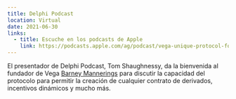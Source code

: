 ```yaml
---
title: Delphi Podcast
location: Virtual
date: 2021-06-30
links:
  - title: Escuche en los podcasts de Apple
    link: https://podcasts.apple.com/ag/podcast/vega-unique-protocol-for-creating-trading-derivatives/id1438148082?i=1000527371803
---
```

El presentador de Delphi Podcast, Tom Shaughnessy, da la bienvenida al fundador de Vega <a href="https://twitter.com/barnabee" target="_blank">Barney Mannerings</a> para discutir la capacidad del protocolo para permitir la creación de cualquier contrato de derivados, incentivos dinámicos y mucho más.
